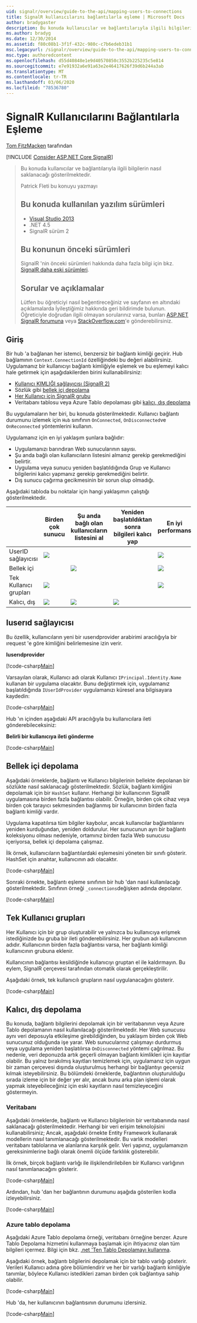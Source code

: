```yaml
---
uid: signalr/overview/guide-to-the-api/mapping-users-to-connections
title: SignalR kullanıcılarını bağlantılarla eşleme | Microsoft Docs
author: bradygaster
description: Bu konuda kullanıcılar ve bağlantılarıyla ilgili bilgilerin nasıl saklanacağı gösterilmektedir. Patrick Fleti bu konuyu yazmayı Bu konuda kullanılan yazılım sürümleri...
ms.author: bradyg
ms.date: 12/30/2014
ms.assetid: f80c08b1-3f1f-432c-980c-c7b6edeb31b1
msc.legacyurl: /signalr/overview/guide-to-the-api/mapping-users-to-connections
msc.type: authoredcontent
ms.openlocfilehash: d55d40848e1e9d40570850c3552b225235c5e814
ms.sourcegitcommit: e7e91932a6e91a63e2e46417626f39d6b244a3ab
ms.translationtype: MT
ms.contentlocale: tr-TR
ms.lasthandoff: 03/06/2020
ms.locfileid: "78536780"
---
```

# <a name="mapping-signalr-users-to-connections"></a>SignalR Kullanıcılarını Bağlantılarla Eşleme

[Tom FitzMacken](https://github.com/tfitzmac) tarafından

[!INCLUDE [Consider ASP.NET Core SignalR](~/includes/signalr/signalr-version-disambiguation.md)]

> Bu konuda kullanıcılar ve bağlantılarıyla ilgili bilgilerin nasıl saklanacağı gösterilmektedir.
>
> Patrick Fleti bu konuyu yazmayı
>
> ## <a name="software-versions-used-in-this-topic"></a>Bu konuda kullanılan yazılım sürümleri
>
>
> - [Visual Studio 2013](https://my.visualstudio.com/Downloads?q=visual%20studio%202013)
> - .NET 4.5
> - SignalR sürüm 2
>
>
>
> ## <a name="previous-versions-of-this-topic"></a>Bu konunun önceki sürümleri
>
> SignalR 'nin önceki sürümleri hakkında daha fazla bilgi için bkz. [SignalR daha eski sürümleri](../older-versions/index.md).
>
> ## <a name="questions-and-comments"></a>Sorular ve açıklamalar
>
> Lütfen bu öğreticiyi nasıl beğentireceğiniz ve sayfanın en altındaki açıklamalarda İyileştiğimiz hakkında geri bildirimde bulunun. Öğreticiyle doğrudan ilgili olmayan sorularınız varsa, bunları [ASP.NET SignalR forumuna](https://forums.asp.net/1254.aspx/1?ASP+NET+SignalR) veya [StackOverflow.com](http://stackoverflow.com/)'e gönderebilirsiniz.

## <a name="introduction"></a>Giriş

Bir hub 'a bağlanan her istemci, benzersiz bir bağlantı kimliği geçirir. Hub bağlamının `Context.ConnectionId` özelliğindeki bu değeri alabilirsiniz. Uygulamanız bir kullanıcıyı bağlantı kimliğiyle eşlemek ve bu eşlemeyi kalıcı hale getirmek için aşağıdakilerden birini kullanabilirsiniz:

- [Kullanıcı KIMLIĞI sağlayıcısı (SignalR 2)](#IUserIdProvider)
- Sözlük gibi [bellek içi depolama](#inmemory)
- [Her Kullanıcı için SignalR grubu](#groups)
- Veritabanı tablosu veya Azure Tablo depolaması gibi [kalıcı, dış depolama](#database)

Bu uygulamaların her biri, bu konuda gösterilmektedir. Kullanıcı bağlantı durumunu izlemek için `Hub` sınıfının `OnConnected`, `OnDisconnected`ve `OnReconnected` yöntemlerini kullanın.

Uygulamanız için en iyi yaklaşım şunlara bağlıdır:

- Uygulamanızı barındıran Web sunucularının sayısı.
- Şu anda bağlı olan kullanıcıların listesini almanız gerekip gerekmediğini belirtir.
- Uygulama veya sunucu yeniden başlatıldığında Grup ve Kullanıcı bilgilerini kalıcı yapmanız gerekip gerekmediğini belirtir.
- Dış sunucu çağırma gecikmesinin bir sorun olup olmadığı.

Aşağıdaki tabloda bu noktalar için hangi yaklaşımın çalıştığı gösterilmektedir.

|  | Birden çok sunucu | Şu anda bağlı olan kullanıcıların listesini al | Yeniden başlatıldıktan sonra bilgileri kalıcı yap | En iyi performans |
| --- | --- | --- | --- | --- |
| UserID sağlayıcısı | ![](mapping-users-to-connections/_static/image1.png) |  |  | ![](mapping-users-to-connections/_static/image2.png) |
| Bellek içi |  | ![](mapping-users-to-connections/_static/image3.png) |  | ![](mapping-users-to-connections/_static/image4.png) |
| Tek Kullanıcı grupları | ![](mapping-users-to-connections/_static/image5.png) |  |  | ![](mapping-users-to-connections/_static/image6.png) |
| Kalıcı, dış | ![](mapping-users-to-connections/_static/image7.png) | ![](mapping-users-to-connections/_static/image8.png) | ![](mapping-users-to-connections/_static/image9.png) |  |

<a id="IUserIdProvider"></a>

## <a name="iuserid-provider"></a>Iuserıd sağlayıcısı

Bu özellik, kullanıcıların yeni bir ıuserıdprovider arabirimi aracılığıyla bir ırequest 'e göre kimliğini belirlemesine izin verir.

**Iuserıdprovider**

[!code-csharp[Main](mapping-users-to-connections/samples/sample1.cs)]

Varsayılan olarak, Kullanıcı adı olarak Kullanıcı `IPrincipal.Identity.Name` kullanan bir uygulama olacaktır. Bunu değiştirmek için, uygulamanız başlatıldığında `IUserIdProvider` uygulamanızı küresel ana bilgisayara kaydedin:

[!code-csharp[Main](mapping-users-to-connections/samples/sample2.cs)]

Hub 'ın içinden aşağıdaki API aracılığıyla bu kullanıcılara ileti gönderebileceksiniz:

**Belirli bir kullanıcıya ileti gönderme**

[!code-csharp[Main](mapping-users-to-connections/samples/sample3.cs?highlight=5)]

<a id="inmemory"></a>

## <a name="in-memory-storage"></a>Bellek içi depolama

Aşağıdaki örneklerde, bağlantı ve Kullanıcı bilgilerinin bellekte depolanan bir sözlükte nasıl saklanacağı gösterilmektedir. Sözlük, bağlantı kimliğini depolamak için bir `HashSet` kullanır. Herhangi bir kullanıcının SignalR uygulamasına birden fazla bağlantısı olabilir. Örneğin, birden çok cihaz veya birden çok tarayıcı sekmesinden bağlanmış bir kullanıcının birden fazla bağlantı kimliği vardır.

Uygulama kapatılırsa tüm bilgiler kaybolur, ancak kullanıcılar bağlantılarını yeniden kurduğundan, yeniden doldurulur. Her sunucunun ayrı bir bağlantı koleksiyonu olması nedeniyle, ortamınız birden fazla Web sunucusu içeriyorsa, bellek içi depolama çalışmaz.

İlk örnek, kullanıcıların bağlantılardaki eşlemesini yöneten bir sınıfı gösterir. HashSet için anahtar, kullanıcının adı olacaktır.

[!code-csharp[Main](mapping-users-to-connections/samples/sample4.cs)]

Sonraki örnekte, bağlantı eşleme sınıfının bir hub 'dan nasıl kullanılacağı gösterilmektedir. Sınıfının örneği `_connections`değişken adında depolanır.

[!code-csharp[Main](mapping-users-to-connections/samples/sample5.cs)]

<a id="groups"></a>

## <a name="single-user-groups"></a>Tek Kullanıcı grupları

Her Kullanıcı için bir grup oluşturabilir ve yalnızca bu kullanıcıya erişmek istediğinizde bu gruba bir ileti gönderebilirsiniz. Her grubun adı kullanıcının adıdır. Kullanıcının birden fazla bağlantısı varsa, her bağlantı kimliği kullanıcının grubuna eklenir.

Kullanıcının bağlantısı kesildiğinde kullanıcıyı gruptan el ile kaldırmayın. Bu eylem, SignalR çerçevesi tarafından otomatik olarak gerçekleştirilir.

Aşağıdaki örnek, tek kullanıcılı grupların nasıl uygulanacağını gösterir.

[!code-csharp[Main](mapping-users-to-connections/samples/sample6.cs)]

<a id="database"></a>

## <a name="permanent-external-storage"></a>Kalıcı, dış depolama

Bu konuda, bağlantı bilgilerini depolamak için bir veritabanının veya Azure Tablo depolamanın nasıl kullanılacağı gösterilmektedir. Her Web sunucusu aynı veri deposuyla etkileşime girebildiğinden, bu yaklaşım birden çok Web sunucunuz olduğunda işe yarar. Web sunucularınız çalışmayı durdurmuş veya uygulama yeniden başlatılırsa `OnDisconnected` yöntemi çağrılmaz. Bu nedenle, veri deponuzda artık geçerli olmayan bağlantı kimlikleri için kayıtlar olabilir. Bu yalnız bırakılmış kayıtları temizlemek için, uygulamanız için uygun bir zaman çerçevesi dışında oluşturulmuş herhangi bir bağlantıyı geçersiz kılmak isteyebilirsiniz. Bu bölümdeki örneklerde, bağlantının oluşturulduğu sırada izleme için bir değer yer alır, ancak bunu arka plan işlemi olarak yapmak isteyebileceğiniz için eski kayıtların nasıl temizleyeceğini göstermeyin.

### <a name="database"></a>Veritabanı

Aşağıdaki örneklerde, bağlantı ve Kullanıcı bilgilerinin bir veritabanında nasıl saklanacağı gösterilmektedir. Herhangi bir veri erişim teknolojisini kullanabilirsiniz; Ancak, aşağıdaki örnekte Entity Framework kullanarak modellerin nasıl tanımlanacağı gösterilmektedir. Bu varlık modelleri veritabanı tablolarına ve alanlarına karşılık gelir. Veri yapınız, uygulamanızın gereksinimlerine bağlı olarak önemli ölçüde farklılık gösterebilir.

İlk örnek, birçok bağlantı varlığı ile ilişkilendirilebilen bir Kullanıcı varlığının nasıl tanımlanacağını gösterir.

[!code-csharp[Main](mapping-users-to-connections/samples/sample7.cs)]

Ardından, hub 'dan her bağlantının durumunu aşağıda gösterilen kodla izleyebilirsiniz.

[!code-csharp[Main](mapping-users-to-connections/samples/sample8.cs)]

<a id="azure"></a>
### <a name="azure-table-storage"></a>Azure tablo depolama

Aşağıdaki Azure Tablo depolama örneği, veritabanı örneğine benzer. Azure Tablo Depolama hizmetini kullanmaya başlamak için ihtiyacınız olan tüm bilgileri içermez. Bilgi için bkz. [.net 'Ten Tablo Depolamayı kullanma](https://azure.microsoft.com/documentation/articles/storage-dotnet-how-to-use-tables/).

Aşağıdaki örnek, bağlantı bilgilerini depolamak için bir tablo varlığı gösterir. Verileri Kullanıcı adına göre bölümlendirir ve her bir varlığı bağlantı kimliğiyle tanımlar, böylece Kullanıcı istedikleri zaman birden çok bağlantıya sahip olabilir.

[!code-csharp[Main](mapping-users-to-connections/samples/sample9.cs)]

Hub 'da, her kullanıcının bağlantısının durumunu izlersiniz.

[!code-csharp[Main](mapping-users-to-connections/samples/sample10.cs)]
